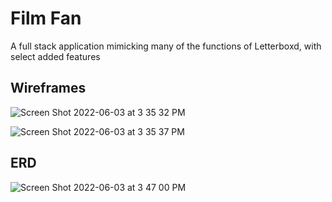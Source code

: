 # Film Fan
A full stack application mimicking many of the functions of Letterboxd, with select added features

## Wireframes

![Screen Shot 2022-06-03 at 3 35 32 PM](https://user-images.githubusercontent.com/101018068/171937552-7f6ce877-6d0c-4602-b5de-e23a3ee4bdde.png)


![Screen Shot 2022-06-03 at 3 35 37 PM](https://user-images.githubusercontent.com/101018068/171937582-43a40257-e4df-420d-a7bf-53bfb235db90.png)

## ERD 

![Screen Shot 2022-06-03 at 3 47 00 PM](https://user-images.githubusercontent.com/101018068/171939404-753ca5df-53e0-44b9-aea5-7d1239690d51.png)
